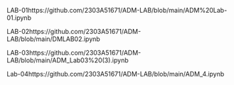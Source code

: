 LAB-01https://github.com/2303A51671/ADM-LAB/blob/main/ADM%20Lab-01.ipynb

LAB-02https://github.com/2303A51671/ADM-LAB/blob/main/DMLAB02.ipynb

LAB-03https://github.com/2303A51671/ADM-LAB/blob/main/ADM_Lab03%20(3).ipynb

Lab-04https://github.com/2303A51671/ADM-LAB/blob/main/ADM_4.ipynb
